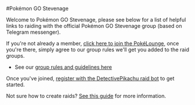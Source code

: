 #Pokémon GO Stevenage

Welcome to Pokémon GO Stevenage, please see below for a list of helpful links to raiding with the official Pokémon GO Stevenage group (based on Telegram messenger).

If you're not already a member, [click here to join the PokéLounge](https://t.me/joinchat/S5rmF_ToRrOHd20j), once you're there, simply agree to our group rules we'll get you added to the raid groups.  
- See our [group rules and guidelines here](http://htmlpreview.github.io/?https://github.com/DanAngelus/pogo_stevenage/blob/master/Group_Rules.html) 

Once you've joined, [register with the DetectivePikachu raid bot](http://htmlpreview.github.io/?https://github.com/DanAngelus/pogo_stevenage/blob/master/Raid_Bot_Guide.html) to get started.   

Not sure how to create raids? [See this guide](http://htmlpreview.github.io/?https://github.com/DanAngelus/pogo_stevenage/blob/master/Creating_Raids_Guide.html) for more information.
